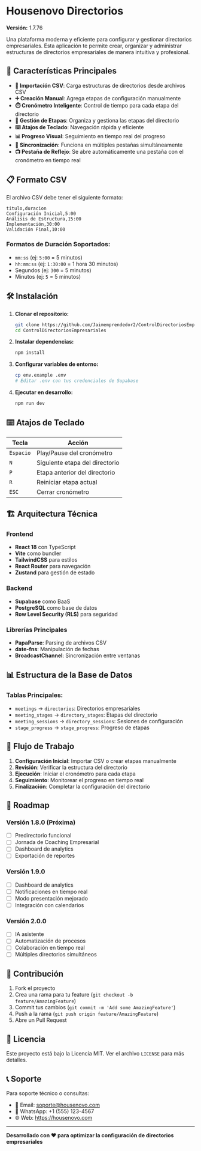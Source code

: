 # Housenovo Directorios

**Versión:** 1.7.76

Una plataforma moderna y eficiente para configurar y gestionar directorios empresariales. Esta aplicación te permite crear, organizar y administrar estructuras de directorios empresariales de manera intuitiva y profesional.

## 🚀 Características Principales

- **📁 Importación CSV**: Carga estructuras de directorios desde archivos CSV
- **➕ Creación Manual**: Agrega etapas de configuración manualmente
- **⏱️ Cronómetro Inteligente**: Control de tiempo para cada etapa del directorio
- **🎯 Gestión de Etapas**: Organiza y gestiona las etapas del directorio
- **⌨️ Atajos de Teclado**: Navegación rápida y eficiente
- **📊 Progreso Visual**: Seguimiento en tiempo real del progreso
- **🔄 Sincronización**: Funciona en múltiples pestañas simultáneamente
- **📺 Pestaña de Reflejo**: Se abre automáticamente una pestaña con el cronómetro en tiempo real

## 📋 Formato CSV

El archivo CSV debe tener el siguiente formato:

```csv
titulo,duracion
Configuración Inicial,5:00
Análisis de Estructura,15:00
Implementación,30:00
Validación Final,10:00
```

### Formatos de Duración Soportados:
- `mm:ss` (ej: `5:00` = 5 minutos)
- `hh:mm:ss` (ej: `1:30:00` = 1 hora 30 minutos)
- Segundos (ej: `300` = 5 minutos)
- Minutos (ej: `5` = 5 minutos)

## 🛠️ Instalación

1. **Clonar el repositorio:**
   ```bash
   git clone https://github.com/Jaimemprendedor2/ControlDirectoriosEmpresariales.git
   cd ControlDirectoriosEmpresariales
   ```

2. **Instalar dependencias:**
   ```bash
   npm install
   ```

3. **Configurar variables de entorno:**
   ```bash
   cp env.example .env
   # Editar .env con tus credenciales de Supabase
   ```

4. **Ejecutar en desarrollo:**
   ```bash
   npm run dev
   ```

## ⌨️ Atajos de Teclado

| Tecla | Acción |
|-------|--------|
| `Espacio` | Play/Pause del cronómetro |
| `N` | Siguiente etapa del directorio |
| `P` | Etapa anterior del directorio |
| `R` | Reiniciar etapa actual |
| `ESC` | Cerrar cronómetro |

## 🏗️ Arquitectura Técnica

### Frontend
- **React 18** con TypeScript
- **Vite** como bundler
- **TailwindCSS** para estilos
- **React Router** para navegación
- **Zustand** para gestión de estado

### Backend
- **Supabase** como BaaS
- **PostgreSQL** como base de datos
- **Row Level Security (RLS)** para seguridad

### Librerías Principales
- **PapaParse**: Parsing de archivos CSV
- **date-fns**: Manipulación de fechas
- **BroadcastChannel**: Sincronización entre ventanas

## 📊 Estructura de la Base de Datos

### Tablas Principales:
- `meetings` → `directories`: Directorios empresariales
- `meeting_stages` → `directory_stages`: Etapas del directorio
- `meeting_sessions` → `directory_sessions`: Sesiones de configuración
- `stage_progress` → `stage_progress`: Progreso de etapas

## 🔄 Flujo de Trabajo

1. **Configuración Inicial**: Importar CSV o crear etapas manualmente
2. **Revisión**: Verificar la estructura del directorio
3. **Ejecución**: Iniciar el cronómetro para cada etapa
4. **Seguimiento**: Monitorear el progreso en tiempo real
5. **Finalización**: Completar la configuración del directorio

## 🚀 Roadmap

### Versión 1.8.0 (Próxima)
- [ ] Predirectorio funcional
- [ ] Jornada de Coaching Empresarial
- [ ] Dashboard de analytics
- [ ] Exportación de reportes

### Versión 1.9.0
- [ ] Dashboard de analytics
- [ ] Notificaciones en tiempo real
- [ ] Modo presentación mejorado
- [ ] Integración con calendarios

### Versión 2.0.0
- [ ] IA asistente
- [ ] Automatización de procesos
- [ ] Colaboración en tiempo real
- [ ] Múltiples directorios simultáneos

## 🤝 Contribución

1. Fork el proyecto
2. Crea una rama para tu feature (`git checkout -b feature/AmazingFeature`)
3. Commit tus cambios (`git commit -m 'Add some AmazingFeature'`)
4. Push a la rama (`git push origin feature/AmazingFeature`)
5. Abre un Pull Request

## 📄 Licencia

Este proyecto está bajo la Licencia MIT. Ver el archivo `LICENSE` para más detalles.

## 📞 Soporte

Para soporte técnico o consultas:
- 📧 Email: soporte@housenovo.com
- 📱 WhatsApp: +1 (555) 123-4567
- 🌐 Web: https://housenovo.com

---

**Desarrollado con ❤️ para optimizar la configuración de directorios empresariales**


